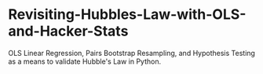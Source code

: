 # Revisiting-Hubbles-Law-with-OLS-and-Hacker-Stats
OLS Linear Regression, Pairs Bootstrap Resampling, and Hypothesis Testing as a means to validate Hubble's Law in Python.
